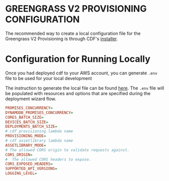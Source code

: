 # GREENGRASS V2 PROVISIONING CONFIGURATION

The recommended way to create a local configuration file for the Greengrass V2 Provisioning is through CDF's [installer](../../installer/README.md#deployment-using-wizard).

# Configuration for Running Locally

Once you had deployed cdf to your AWS account, you can generate `.env` file to be used for your local development

The instruction to generate the local file can be found [here](../../installer/README.md#local-development). The `.env` file will be populated with resources and options that are specified during the deployment wizard flow.

```ini
PROMISES_CONCURRENCY=
DYNAMODB_PROMISES_CONCURRENCY=
CORES_BATCH_SIZE=
DEVICES_BATCH_SIZE=
DEPLOYMENTS_BATCH_SIZE=
# cdf provisioning lambda name
PROVISIONING_MODE=
# cdf assetlibrary lambda name
ASSETLIBRARY_MODE=
# The allowed CORS origin to validate requests against.
CORS_ORIGIN=
#  The allowed CORS headers to expose.
CORS_EXPOSED_HEADERS=
SUPPORTED_API_VERSIONS=
LOGGING_LEVEL=
```
